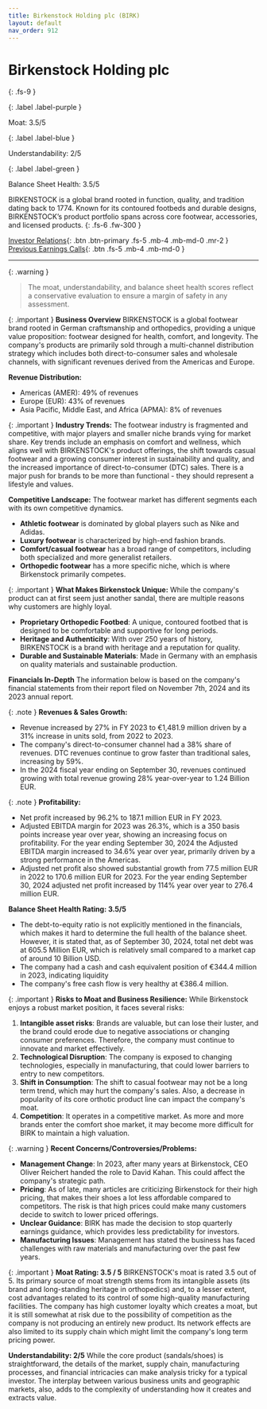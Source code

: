 ```yaml
---
title: Birkenstock Holding plc (BIRK)
layout: default
nav_order: 912
---
```


# Birkenstock Holding plc
{: .fs-9 }

{: .label .label-purple }

Moat: 3.5/5

{: .label .label-blue }

Understandability: 2/5

{: .label .label-green }

Balance Sheet Health: 3.5/5

BIRKENSTOCK is a global brand rooted in function, quality, and tradition dating back to 1774. Known for its contoured footbeds and durable designs, BIRKENSTOCK’s product portfolio spans across core footwear, accessories, and licensed products.
{: .fs-6 .fw-300 }

[Investor Relations](https://www.google.com/search?q=BIRK+investor+relations){: .btn .btn-primary .fs-5 .mb-4 .mb-md-0 .mr-2 }
[Previous Earnings Calls](https://discountingcashflows.com/company/BIRK/transcripts/){: .btn .fs-5 .mb-4 .mb-md-0 }

---

{: .warning }
>The moat, understandability, and balance sheet health scores reflect a conservative evaluation to ensure a margin of safety in any assessment.



{: .important }
**Business Overview**
BIRKENSTOCK is a global footwear brand rooted in German craftsmanship and orthopedics, providing a unique value proposition: footwear designed for health, comfort, and longevity. The company's products are primarily sold through a multi-channel distribution strategy which includes both direct-to-consumer sales and wholesale channels, with significant revenues derived from the Americas and Europe.

**Revenue Distribution:**
*   Americas (AMER): 49% of revenues
*   Europe (EUR): 43% of revenues
*   Asia Pacific, Middle East, and Africa (APMA): 8% of revenues

{: .important }
**Industry Trends:**
The footwear industry is fragmented and competitive, with major players and smaller niche brands vying for market share. Key trends include an emphasis on comfort and wellness, which aligns well with BIRKENSTOCK's product offerings, the shift towards casual footwear and a growing consumer interest in sustainability and quality, and the increased importance of direct-to-consumer (DTC) sales.  There is a major push for brands to be more than functional - they should represent a lifestyle and values.

**Competitive Landscape:**
The footwear market has different segments each with its own competitive dynamics.
*   **Athletic footwear** is dominated by global players such as Nike and Adidas.
*   **Luxury footwear** is characterized by high-end fashion brands.
*   **Comfort/casual footwear** has a broad range of competitors, including both specialized and more generalist retailers.
*   **Orthopedic footwear** has a more specific niche, which is where Birkenstock primarily competes.

{: .important }
**What Makes Birkenstock Unique:**
While the company's product can at first seem just another sandal, there are multiple reasons why customers are highly loyal.
*   **Proprietary Orthopedic Footbed**: A unique, contoured footbed that is designed to be comfortable and supportive for long periods.
*   **Heritage and Authenticity**: With over 250 years of history, BIRKENSTOCK is a brand with heritage and a reputation for quality.
*   **Durable and Sustainable Materials**: Made in Germany with an emphasis on quality materials and sustainable production.

**Financials In-Depth**
The information below is based on the company's financial statements from their report filed on November 7th, 2024 and its 2023 annual report.

{: .note }
**Revenues & Sales Growth:**
*   Revenue increased by 27% in FY 2023 to €1,481.9 million driven by a 31% increase in units sold, from 2022 to 2023.
*    The company's direct-to-consumer channel had a 38% share of revenues. DTC revenues continue to grow faster than traditional sales, increasing by 59%.
*   In the 2024 fiscal year ending on September 30, revenues continued growing with total revenue growing 28% year-over-year to 1.24 Billion EUR.

{: .note }
**Profitability:**
*   Net profit increased by 96.2% to 187.1 million EUR in FY 2023.
*    Adjusted EBITDA margin for 2023 was 26.3%, which is a 350 basis points increase year over year, showing an increasing focus on profitability. For the year ending September 30, 2024 the Adjusted EBITDA margin increased to 34.6% year over year, primarily driven by a strong performance in the Americas.
*    Adjusted net profit also showed substantial growth from 77.5 million EUR in 2022 to 170.6 million EUR for 2023. For the year ending September 30, 2024 adjusted net profit increased by 114% year over year to 276.4 million EUR. 

**Balance Sheet Health Rating: 3.5/5**
*   The debt-to-equity ratio is not explicitly mentioned in the financials, which makes it hard to determine the full health of the balance sheet. However, it is stated that, as of September 30, 2024,  total net debt was at 605.5 Million EUR, which is relatively small compared to a market cap of around 10 Billion USD.
*   The company had a cash and cash equivalent position of €344.4 million in 2023, indicating liquidity
*    The company's free cash flow is very healthy at €386.4 million.

{: .important }
**Risks to Moat and Business Resilience:**
While Birkenstock enjoys a robust market position, it faces several risks:
1. **Intangible asset risks**: Brands are valuable, but can lose their luster, and the brand could erode due to negative associations or changing consumer preferences. Therefore, the company must continue to innovate and market effectively.
2.  **Technological Disruption**: The company is exposed to changing technologies, especially in manufacturing, that could lower barriers to entry to new competitors.
3. **Shift in Consumption**: The shift to casual footwear may not be a long term trend, which may hurt the company's sales. Also, a decrease in popularity of its core orthotic product line can impact the company's moat.
4. **Competition**: It operates in a competitive market. As more and more brands enter the comfort shoe market, it may become more difficult for BIRK to maintain a high valuation.

{: .warning }
**Recent Concerns/Controversies/Problems:**
*   **Management Change**: In 2023, after many years at Birkenstock, CEO Oliver Reichert handed the role to David Kahan. This could affect the company's strategic path.
*   **Pricing**: As of late, many articles are criticizing Birkenstock for their high pricing, that makes their shoes a lot less affordable compared to competitors. The risk is that high prices could make many customers decide to switch to lower priced offerings.
*  **Unclear Guidance**: BIRK has made the decision to stop quarterly earnings guidance, which provides less predictability for investors.
*  **Manufacturing Issues**: Management has stated the business has faced challenges with raw materials and manufacturing over the past few years.

{: .important }
**Moat Rating: 3.5 / 5**
BIRKENSTOCK's moat is rated 3.5 out of 5. Its primary source of moat strength stems from its intangible assets (its brand and long-standing heritage in orthopedics) and, to a lesser extent, cost advantages related to its control of some high-quality manufacturing facilities. The company has high customer loyalty which creates a moat, but it is still somewhat at risk due to the possibility of competition as the company is not producing an entirely new product. Its network effects are also limited to its supply chain which might limit the company's long term pricing power.

**Understandability: 2/5**
While the core product (sandals/shoes) is straightforward, the details of the market, supply chain, manufacturing processes, and financial intricacies can make analysis tricky for a typical investor. The interplay between various business units and geographic markets, also, adds to the complexity of understanding how it creates and extracts value.

